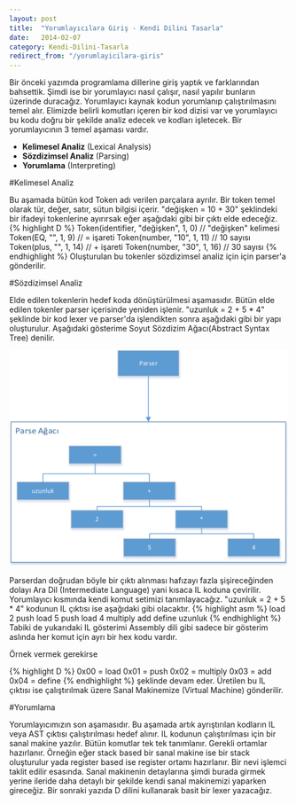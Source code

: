 ```yaml
---
layout: post
title:  "Yorumlayıcılara Giriş - Kendi Dilini Tasarla"
date:   2014-02-07
category: Kendi-Dilini-Tasarla
redirect_from: "/yorumlayicilara-giris"
---
```


Bir önceki yazımda programlama dillerine giriş yaptık ve farklarından bahsettik. Şimdi ise bir yorumlayıcı nasıl çalışır, nasıl yapılır bunların üzerinde duracağız. Yorumlayıcı kaynak kodun yorumlanıp çalıştırılmasını temel alır. Elimizde belirli komutları içeren bir kod dizisi var ve yorumlayıcı bu kodu doğru bir şekilde analiz edecek ve kodları işletecek. Bir yorumlayıcının 3 temel aşaması vardır.

* **Kelimesel Analiz** (Lexical Analysis)
* **Sözdizimsel Analiz** (Parsing)
* **Yorumlama** (Interpreting)

#Kelimesel Analiz

Bu aşamada bütün kod Token adı verilen parçalara ayrılır. Bir token temel olarak tür, değer, satır, sütun bilgisi içerir. "değişken = 10 + 30" şeklindeki bir ifadeyi tokenlerine ayırırsak eğer aşağıdaki gibi bir çıktı elde edeceğiz.
{% highlight D %}
Token(identifier, "değişken", 1, 0) // "değişken" kelimesi
Token(EQ, "", 1, 9) // = işareti
Token(number, "10", 1, 11) // 10 sayısı
Token(plus, "", 1, 14) // + işareti
Token(number, "30", 1, 16) // 30 sayısı
{% endhighlight %}
Oluşturulan bu tokenler sözdizimsel analiz için için parser'a gönderilir.

#Sözdizimsel Analiz

Elde edilen tokenlerin hedef koda dönüştürülmesi aşamasıdır. Bütün elde edilen tokenler parser içerisinde yeniden işlenir. "uzunluk = 2 + 5 * 4" şeklinde bir kod lexer ve parser'da işlendikten sonra aşağıdaki gibi bir yapı oluşturulur. Aşağıdaki gösterime Soyut Sözdizim Ağacı(Abstract Syntax Tree) denilir.

![Parse Ağacı](/assets/article_images/2014-04-07-yorumlayicilara-giris/parse-agaci.png)

Parserdan doğrudan böyle bir çıktı alınması hafızayı fazla şişireceğinden dolayı Ara Dil (Intermediate Language) yani kısaca IL koduna çevirilir. Yorumlayıcı kısmında kendi komut setimizi tanımlayacağız. "uzunluk = 2 + 5 * 4" kodunun IL çıktısı ise aşağıdaki gibi olacaktır.
{% highlight asm %}
load 2
push
load 5
push
load 4
multiply
add
define uzunluk
{% endhighlight %}
Tabiki de yukarıdaki IL gösterimi Assembly dili gibi sadece bir gösterim aslında her komut için ayrı bir hex kodu vardır. 

Örnek vermek gerekirse

{% highlight D %}
0x00 = load
0x01 = push
0x02 = multiply
0x03 = add
0x04 = define
{% endhighlight %}
şeklinde devam eder. Üretilen bu IL çıktısı ise çalıştırılmak üzere Sanal Makinemize (Virtual Machine) gönderilir.

#Yorumlama

Yorumlayıcımızın son aşamasıdır. Bu aşamada artık ayrıştırılan kodların IL veya AST çıktısı çalıştırılması hedef alınır. IL kodunun çalıştırılması için bir sanal makine yazılır. Bütün komutlar tek tek tanımlanır. Gerekli ortamlar hazırlanır. Örneğin eğer stack based bir sanal makine ise bir stack oluşturulur yada register based ise register ortamı hazırlanır. Bir nevi işlemci taklit edilir esasında. Sanal makinenin detaylarına şimdi burada girmek yerine ileride daha detaylı bir şekilde kendi sanal makinemizi yaparken gireceğiz. Bir sonraki yazıda D dilini kullanarak basit bir lexer yazacağız.